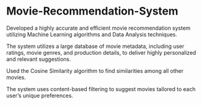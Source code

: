 # Movie-Recommendation-System

Developed a highly accurate and efficient movie recommendation
system utilizing Machine Learning algorithms and Data Analysis
techniques.  

The system utilizes a large database of movie metadata, including user
ratings, movie genres, and production details, to deliver highly
personalized and relevant suggestions.  

Used the Cosine Similarity algorithm to find similarities among all other
movies.  

The system uses content-based filtering to
suggest movies tailored to each user’s unique preferences.
